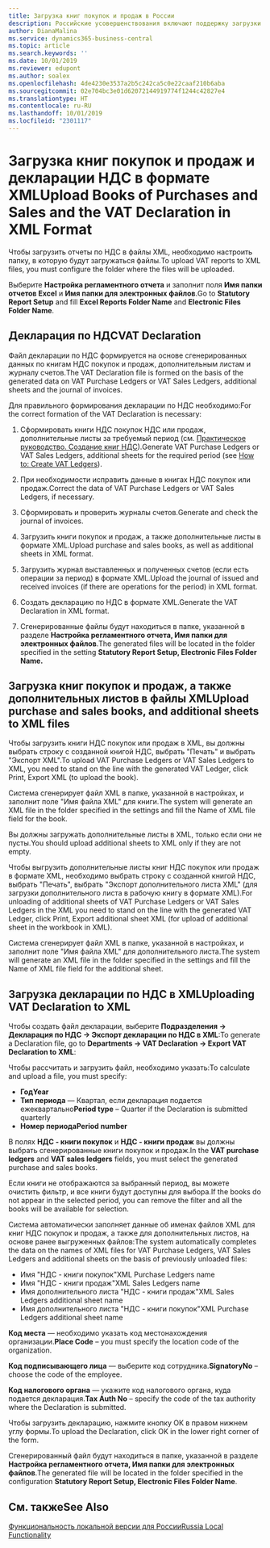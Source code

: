 ```yaml
---
title: Загрузка книг покупок и продаж в России
description: Российские усовершенствования включают поддержку загрузки книг покупок и продаж и деклараций НДС в формате XML.
author: DianaMalina
ms.service: dynamics365-business-central
ms.topic: article
ms.search.keywords: ''
ms.date: 10/01/2019
ms.reviewer: edupont
ms.author: soalex
ms.openlocfilehash: 4de4230e3537a2b5c242ca5c0e22caaf210b6aba
ms.sourcegitcommit: 02e704bc3e01d62072144919774f1244c42827e4
ms.translationtype: HT
ms.contentlocale: ru-RU
ms.lasthandoff: 10/01/2019
ms.locfileid: "2301117"
---
```

# <a name="upload-books-of-purchases-and-sales-and-the-vat-declaration-in-xml-format"></a><span data-ttu-id="021de-103">Загрузка книг покупок и продаж и декларации НДС в формате XML</span><span class="sxs-lookup"><span data-stu-id="021de-103">Upload Books of Purchases and Sales and the VAT Declaration in XML Format</span></span>

<span data-ttu-id="021de-104">Чтобы загрузить отчеты по НДС в файлы XML, необходимо настроить папку, в которую будут загружаться файлы.</span><span class="sxs-lookup"><span data-stu-id="021de-104">To upload VAT reports to XML files, you must configure the folder where the files will be uploaded.</span></span>

<span data-ttu-id="021de-105">Выберите **Настройка регламентного отчета** и заполнит поля **Имя папки отчетов Excel** и **Имя папки для электронных файлов**.</span><span class="sxs-lookup"><span data-stu-id="021de-105">Go to **Statutory Report Setup** and fill **Excel Reports Folder Name** and **Electronic Files Folder Name**.</span></span>

## <a name="vat-declaration"></a><span data-ttu-id="021de-106">Декларация по НДС</span><span class="sxs-lookup"><span data-stu-id="021de-106">VAT Declaration</span></span>

<span data-ttu-id="021de-107">Файл декларации по НДС формируется на основе сгенерированных данных по книгам НДС покупок и продаж, дополнительным листам и журналу счетов.</span><span class="sxs-lookup"><span data-stu-id="021de-107">The VAT Declaration file is formed on the basis of the generated data on VAT Purchase Ledgers or VAT Sales Ledgers, additional sheets and the journal of invoices.</span></span>

<span data-ttu-id="021de-108">Для правильного формирования декларации по НДС необходимо:</span><span class="sxs-lookup"><span data-stu-id="021de-108">For the correct formation of the VAT Declaration is necessary:</span></span>

1. <span data-ttu-id="021de-109">Сформировать книги НДС покупок НДС или продаж, дополнительные листы за требуемый период (см. [Практическое руководство. Создание книг НДС](How-to-Create-VAT-Ledgers.md)).</span><span class="sxs-lookup"><span data-stu-id="021de-109">Generate VAT Purchase Ledgers or VAT Sales Ledgers, additional sheets for the required period (see [How to: Create VAT Ledgers](How-to-Create-VAT-Ledgers.md)).</span></span>

2. <span data-ttu-id="021de-110">При необходимости исправить данные в книгах НДС покупок или продаж.</span><span class="sxs-lookup"><span data-stu-id="021de-110">Correct the data of VAT Purchase Ledgers or VAT Sales Ledgers, if necessary.</span></span>

3. <span data-ttu-id="021de-111">Сформировать и проверить журналы счетов.</span><span class="sxs-lookup"><span data-stu-id="021de-111">Generate and check the journal of invoices.</span></span>

4. <span data-ttu-id="021de-112">Загрузить книги покупок и продаж, а также дополнительные листы в формате XML.</span><span class="sxs-lookup"><span data-stu-id="021de-112">Upload purchase and sales books, as well as additional sheets in XML format.</span></span>

5. <span data-ttu-id="021de-113">Загрузить журнал выставленных и полученных счетов (если есть операции за период) в формате XML.</span><span class="sxs-lookup"><span data-stu-id="021de-113">Upload the journal of issued and received invoices (if there are operations for the period) in XML format.</span></span>

6. <span data-ttu-id="021de-114">Создать декларацию по НДС в формате XML.</span><span class="sxs-lookup"><span data-stu-id="021de-114">Generate the VAT Declaration in XML format.</span></span>

7. <span data-ttu-id="021de-115">Сгенерированные файлы будут находиться в папке, указанной в разделе **Настройка регламентного отчета, Имя папки для электронных файлов**.</span><span class="sxs-lookup"><span data-stu-id="021de-115">The generated files will be located in the folder specified in the setting **Statutory Report Setup, Electronic Files Folder Name.**</span></span>

## <a name="upload-purchase-and-sales-books-and-additional-sheets-to-xml-files"></a><span data-ttu-id="021de-116">Загрузка книг покупок и продаж, а также дополнительных листов в файлы XML</span><span class="sxs-lookup"><span data-stu-id="021de-116">Upload purchase and sales books, and additional sheets to XML files</span></span>

<span data-ttu-id="021de-117">Чтобы загрузить книги НДС покупок или продаж в XML, вы должны выбрать строку с созданной книгой НДС, выбрать "Печать" и выбрать "Экспорт XML".</span><span class="sxs-lookup"><span data-stu-id="021de-117">To upload VAT Purchase Ledgers or VAT Sales Ledgers to XML, you need to stand on the line with the generated VAT Ledger, click Print, Export XML (to upload the book).</span></span>

<span data-ttu-id="021de-118">Система сгенерирует файл XML в папке, указанной в настройках, и заполнит поле "Имя файла XML" для книги.</span><span class="sxs-lookup"><span data-stu-id="021de-118">The system will generate an XML file in the folder specified in the settings and fill the Name of XML file field for the book.</span></span>

<span data-ttu-id="021de-119">Вы должны загружать дополнительные листы в XML, только если они не пусты.</span><span class="sxs-lookup"><span data-stu-id="021de-119">You should upload additional sheets to XML only if they are not empty.</span></span>

<span data-ttu-id="021de-120">Чтобы выгрузить дополнительные листы книг НДС покупок или продаж в формате XML, необходимо выбрать строку с созданной книгой НДС, выбрать "Печать", выбрать "Экспорт дополнительного листа XML" (для загрузки дополнительного листа в рабочую книгу в формате XML).</span><span class="sxs-lookup"><span data-stu-id="021de-120">For unloading of additional sheets of VAT Purchase Ledgers or VAT Sales Ledgers in the XML you need to stand on the line with the generated  VAT Ledger, click Print, Export additional sheet XML (for upload of additional sheet in the workbook in XML).</span></span>

<span data-ttu-id="021de-121">Система сгенерирует файл XML в папке, указанной в настройках, и заполнит поле "Имя файла XML" для дополнительного листа.</span><span class="sxs-lookup"><span data-stu-id="021de-121">The system will generate an XML file in the folder specified in the settings and fill the Name of XML file field for the additional sheet.</span></span>

## <a name="uploading-vat-declaration-to-xml"></a><span data-ttu-id="021de-122">Загрузка декларации по НДС в XML</span><span class="sxs-lookup"><span data-stu-id="021de-122">Uploading VAT Declaration to XML</span></span>

<span data-ttu-id="021de-123">Чтобы создать файл декларации, выберите **Подразделения -> Декларация по НДС -> Экспорт декларации по НДС в XML**:</span><span class="sxs-lookup"><span data-stu-id="021de-123">To generate a Declaration file, go to **Departments -> VAT Declaration -> Export VAT Declaration to XML**:</span></span>

<span data-ttu-id="021de-124">Чтобы рассчитать и загрузить файл, необходимо указать:</span><span class="sxs-lookup"><span data-stu-id="021de-124">To calculate and upload a file, you must specify:</span></span>

- <span data-ttu-id="021de-125">**Год**</span><span class="sxs-lookup"><span data-stu-id="021de-125">**Year**</span></span> 
- <span data-ttu-id="021de-126">**Тип периода** — Квартал, если декларация подается ежеквартально</span><span class="sxs-lookup"><span data-stu-id="021de-126">**Period type** – Quarter if the Declaration is submitted quarterly</span></span>
- <span data-ttu-id="021de-127">**Номер периода**</span><span class="sxs-lookup"><span data-stu-id="021de-127">**Period number**</span></span>

<span data-ttu-id="021de-128">В полях **НДС - книги покупок** и **НДС - книги продаж** вы должны выбрать сгенерированные книги покупок и продаж.</span><span class="sxs-lookup"><span data-stu-id="021de-128">In the **VAT purchase ledgers** and **VAT sales ledgers** fields, you must select the generated purchase and sales books.</span></span>

<span data-ttu-id="021de-129">Если книги не отображаются за выбранный период, вы можете очистить фильтр, и все книги будут доступны для выбора.</span><span class="sxs-lookup"><span data-stu-id="021de-129">If the books do not appear in the selected period, you can remove the filter and all the books will be available for selection.</span></span>

<span data-ttu-id="021de-130">Система автоматически заполняет данные об именах файлов XML для книг НДС покупок и продаж, а также для дополнительных листов, на основе ранее выгруженных файлов:</span><span class="sxs-lookup"><span data-stu-id="021de-130">The system automatically completes the data on the names of XML files for VAT Purchase Ledgers, VAT Sales Ledgers and additional sheets on the basis of previously unloaded files:</span></span>

- <span data-ttu-id="021de-131">Имя "НДС - книги покупок"</span><span class="sxs-lookup"><span data-stu-id="021de-131">XML Purchase Ledgers name</span></span>
- <span data-ttu-id="021de-132">Имя "НДС - книги продаж"</span><span class="sxs-lookup"><span data-stu-id="021de-132">XML Sales Ledgers name</span></span>
- <span data-ttu-id="021de-133">Имя дополнительного листа "НДС - книги продаж"</span><span class="sxs-lookup"><span data-stu-id="021de-133">XML Sales Ledgers additional sheet name</span></span>
- <span data-ttu-id="021de-134">Имя дополнительного листа "НДС - книги покупок"</span><span class="sxs-lookup"><span data-stu-id="021de-134">XML Purchase Ledgers additional sheet name</span></span>

<span data-ttu-id="021de-135">**Код места** — необходимо указать код местонахождения организации.</span><span class="sxs-lookup"><span data-stu-id="021de-135">**Place Code** – you must specify the location code of the organization.</span></span>

<span data-ttu-id="021de-136">**Код подписывающего лица** — выберите код сотрудника.</span><span class="sxs-lookup"><span data-stu-id="021de-136">**SignatoryNo** – choose the code of the employee.</span></span>

<span data-ttu-id="021de-137">**Код налогового органа** — укажите код налогового органа, куда подается декларация.</span><span class="sxs-lookup"><span data-stu-id="021de-137">**Tax Auth No** – specify the code of the tax authority where the Declaration is submitted.</span></span>

<span data-ttu-id="021de-138">Чтобы загрузить декларацию, нажмите кнопку ОК в правом нижнем углу формы.</span><span class="sxs-lookup"><span data-stu-id="021de-138">To upload the Declaration, click OK in the lower right corner of the form.</span></span>

<span data-ttu-id="021de-139">Сгенерированный файл будут находиться в папке, указанной в разделе **Настройка регламентного отчета, Имя папки для электронных файлов**.</span><span class="sxs-lookup"><span data-stu-id="021de-139">The generated file will be located in the folder specified in the configuration **Statutory Report Setup, Electronic Files Folder Name**.</span></span>

## <a name="see-also"></a><span data-ttu-id="021de-140">См. также</span><span class="sxs-lookup"><span data-stu-id="021de-140">See Also</span></span>

[<span data-ttu-id="021de-141">Функциональность локальной версии для России</span><span class="sxs-lookup"><span data-stu-id="021de-141">Russia Local Functionality</span></span>](russia-local-functionality.md)  
